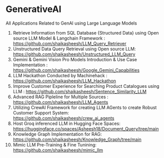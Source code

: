 # GenerativeAI
All Applications Related to GenAI using Large Language Models

1) Retrieve Information from SQL Database {Structured Data} using Open source LLM Model & Langchain Framework : https://github.com/shaikasheesh/LLM_Query_Retriever
2) Unstructured Data Query Retrieval using Open source LLM: https://github.com/shaikasheesh/Unstructured_LLM_Query
3) Gemini & Gemini Vision Pro Models Introduction & Use Case Implementation : https://github.com/shaikasheesh/Google_Gemini_Capabilities
4) LLM Hackathon Conducted by Machinehack : https://github.com/shaikasheesh/LLM_Hackathon
5) Improve Customer Experience for Searching Product Catalogues using LLM : https://github.com/shaikasheesh/Sentence_Similarity_LLM
6) Advanced RAG Pipleline for Multiple Sources : https://github.com/shaikasheesh/LLM_Agents
7) Utilizing CrewAI Framework for creating LLM AGents to create Robust Customer Support System: https://github.com/shaikasheesh/crew_ai_agents
8) Host Groq inferenced LLM in Hugging Face Spaces: https://huggingface.co/spaces/Asheesh18/Document_Query/tree/main
9) Knowledge Graph Implementation for RAG: https://github.com/shaikasheesh/Knowledge_Graph/tree/main
10) Mimic LLM Pre-Training & Fine Tunining: https://github.com/shaikasheesh/mimic_llm

